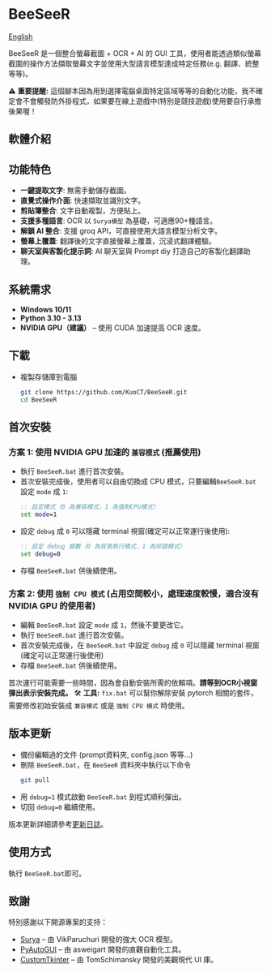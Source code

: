 # BeeSeeR
[English](./README_en.md)

BeeSeeR 是一個整合螢幕截圖 + OCR + AI 的 GUI 工具，使用者能透過類似螢幕截圖的操作方法擷取螢幕文字並使用大型語言模型達成特定任務(e.g. 翻譯、統整等等)。

⚠ **重要提醒:** 這個腳本因為用到選擇電腦桌面特定區域等等的自動化功能，我不確定會不會觸發防外掛程式，如果要在線上遊戲中(特別是競技遊戲)使用要自行承擔後果喔！

## 軟體介紹


## 功能特色
- **一鍵提取文字**: 無需手動儲存截圖。
- **直覺式操作介面**: 快速擷取並識別文字。
- **剪貼簿整合**: 文字自動複製，方便貼上。
- **支援多種語言**: OCR 以 `Surya模型` 為基礎，可適應90+種語言。
- **解鎖 AI 整合**: 支援 groq API，可直接使用大語言模型分析文字。
- **螢幕上覆蓋**: 翻譯後的文字直接螢幕上覆蓋，沉浸式翻譯體驗。
- **聊天室與客製化提示詞**: AI 聊天室與 Prompt diy 打造自己的客製化翻譯助理。

## 系統需求
- **Windows 10/11**
- **Python 3.10 - 3.13**
- **NVIDIA GPU（建議）** – 使用 CUDA 加速提高 OCR 速度。

## 下載
- 複製存儲庫到電腦
   ```bash
   git clone https://github.com/KuoCT/BeeSeeR.git
   cd BeeSeeR
   ```

## 首次安裝
### 方案 1: 使用 NVIDIA GPU 加速的 `兼容模式` (推薦使用)
- 執行 `BeeSeeR.bat` 進行首次安裝。
- 首次安裝完成後，使用者可以自由切換成 CPU 模式，只要編輯`BeeSeeR.bat` 設定 `mode` 成 `1`:
   ```bat
   :: 設定模式（0 為兼容模式，1 為強制CPU模式）
   set mode=1
   ```
- 設定 `debug` 成 `0` 可以隱藏 terminal 視窗(確定可以正常運行後使用):
   ```bat
   :: 設定 debug 變數（0 為背景執行模式，1 為除錯模式）
   set debug=0
   ```
- 存檔 `BeeSeeR.bat` 供後續使用。

### 方案 2: 使用 `強制 CPU 模式` (占用空間較小，處理速度較慢，適合沒有 NVIDIA GPU 的使用者)
- 編輯 `BeeSeeR.bat` 設定 `mode` 成 `1`，然後不要更改它。
- 執行 `BeeSeeR.bat` 進行首次安裝。
- 首次安裝完成後，在 `BeeSeeR.bat` 中設定 `debug` 成 `0` 可以隱藏 terminal 視窗(確定可以正常運行後使用)
- 存檔 `BeeSeeR.bat` 供後續使用。

首次運行可能需要一些時間，因為會自動安裝所需的依賴項。**請等到OCR小視窗彈出表示安裝完成。** 🛠 **工具:** `fix.bat` 可以幫你解除安裝 pytorch 相關的套件，需要修改初始安裝成 `兼容模式` 或是 `強制 CPU 模式` 時使用。

## 版本更新
- 備份編輯過的文件 (prompt資料夾, config.json 等等...) 
- 刪除 `BeeSeeR.bat`，在 `BeeSeeR` 資料夾中執行以下命令
   ```bash
   git pull
   ```
- 用 `debug=1` 模式啟動 `BeeSeeR.bat` 到程式順利彈出。
- 切回 `debug=0` 繼續使用。

版本更新詳細請參考[更新日誌](./Update_log.md)。

## 使用方式
執行 `BeeSeeR.bat`即可。

## 致謝
特別感謝以下開源專案的支持：
- [Surya](https://github.com/VikParuchuri/surya) – 由 VikParuchuri 開發的強大 OCR 模型。
- [PyAutoGUI](https://github.com/asweigart/pyautogui) – 由 asweigart 開發的直觀自動化工具。
- [CustomTkinter](https://github.com/TomSchimansky/CustomTkinter) – 由 TomSchimansky 開發的美觀現代 UI 庫。
